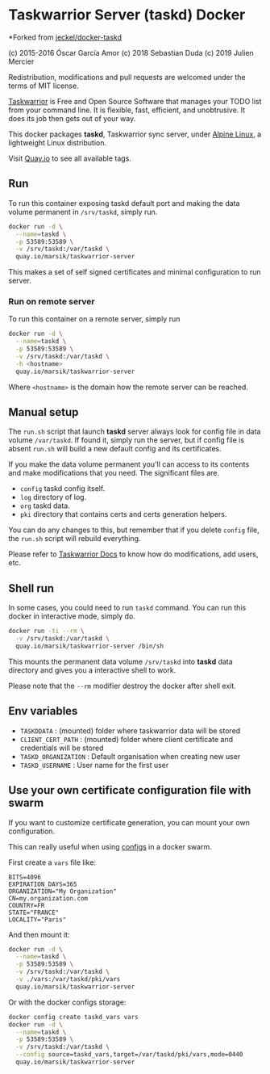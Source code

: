 # Taskwarrior Server (taskd) Docker

*Forked from [jeckel/docker-taskd](https://github.com/jeckel/docker-taskd)

(c) 2015-2016 Óscar García Amor
(c) 2018 Sebastian Duda
(c) 2019 Julien Mercier

Redistribution, modifications and pull requests are welcomed under the terms
of MIT license.

[Taskwarrior](https://www.taskwarrior.org) is Free and Open Source Software
that manages your TODO list from your command line. It is flexible, fast,
efficient, and unobtrusive. It does its job then gets out of your way.

This docker packages **taskd**, Taskwarrior sync server, under [Alpine
Linux](https://alpinelinux.org/), a lightweight Linux distribution.

Visit [Quay.io](https://quay.io/repository/marsik/taskwarrior-server?tab=tags) to see all
available tags.

## Run

To run this container exposing taskd default port and making the data volume
permanent in `/srv/taskd`, simply run.

```sh
docker run -d \
  --name=taskd \
  -p 53589:53589 \
  -v /srv/taskd:/var/taskd \
  quay.io/marsik/taskwarrior-server
```

This makes a set of self signed certificates and minimal configuration to
run server.

### Run on remote server

To run this container on a remote server, simply run

```sh
docker run -d \
  --name=taskd \
  -p 53589:53589 \
  -v /srv/taskd:/var/taskd \
  -h <hostname>
  quay.io/marsik/taskwarrior-server
```

Where `<hostname>` is the domain how the remote server can be reached.

## Manual setup

The `run.sh` script that launch **taskd** server always look for config file
in data volume `/var/taskd`. If found it, simply run the server, but if
config file is absent `run.sh` will build a new default config and its
certificates.

If you make the data volume permanent you'll can access to its contents and
make modifications that you need. The significant files are.

* `config` taskd config itself.
* `log` directory of log.
* `org` taskd data.
* `pki` directory that contains certs and certs generation helpers.

You can do any changes to this, but remember that if you delete `config`
file, the `run.sh` script will rebuild everything.

Please refer to [Taskwarrior Docs](https://taskwarrior.org/docs/) to know
how do modifications, add users, etc.

## Shell run

In some cases, you could need to run `taskd` command. You can run this
docker in interactive mode, simply do.

```sh
docker run -ti --rm \
  -v /srv/taskd:/var/taskd \
  quay.io/marsik/taskwarrior-server /bin/sh
```

This mounts the permanent data volume `/srv/taskd` into **taskd** data
directory and gives you a interactive shell to work.

Please note that the `--rm` modifier destroy the docker after shell exit.

## Env variables

- `TASKDDATA` : (mounted) folder where taskwarrior data will be stored
- `CLIENT_CERT_PATH` : (mounted) folder where client certificate and credentials will be stored
- `TASKD_ORGANIZATION` : Default organisation when creating new user
- `TASKD_USERNAME` : User name for the first user

## Use your own certificate configuration file with swarm

If you want to customize certificate generation, you can mount your own configuration.

This can really useful when using [configs](https://docs.docker.com/engine/swarm/configs/) in a docker swarm.

First create a `vars` file like:
```
BITS=4096
EXPIRATION_DAYS=365
ORGANIZATION="My Organization"
CN=my.organization.com
COUNTRY=FR
STATE="FRANCE"
LOCALITY="Paris"
```

And then mount it:
```sh
docker run -d \
  --name=taskd \
  -p 53589:53589 \
  -v /srv/taskd:/var/taskd \
  -v ./vars:/var/taskd/pki/vars
  quay.io/marsik/taskwarrior-server
```

Or with the docker configs storage: 
```sh
docker config create taskd_vars vars
docker run -d \
  --name=taskd \
  -p 53589:53589 \
  -v /srv/taskd:/var/taskd \
  --config source=taskd_vars,target=/var/taskd/pki/vars,mode=0440
  quay.io/marsik/taskwarrior-server
```
